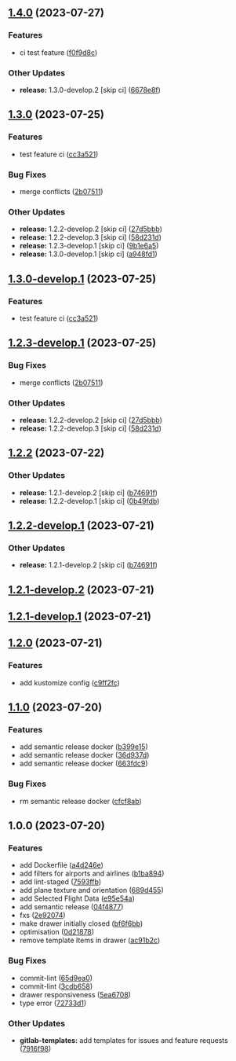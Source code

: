 ## [1.4.0](https://gitlab.com/dev6645326/react-flight-tracker/compare/v1.3.0...v1.4.0) (2023-07-27)


### Features

* ci test feature ([f0f9d8c](https://gitlab.com/dev6645326/react-flight-tracker/commit/f0f9d8c2d7dcedb2b98fc621d1b9e5df386cce43))


### Other Updates

* **release:** 1.3.0-develop.2 [skip ci] ([6678e8f](https://gitlab.com/dev6645326/react-flight-tracker/commit/6678e8feca1a1e8261865c419ecfe6a786dc2b0d))

## [1.3.0](https://gitlab.com/dev6645326/react-flight-tracker/compare/v1.2.2...v1.3.0) (2023-07-25)


### Features

* test feature ci ([cc3a521](https://gitlab.com/dev6645326/react-flight-tracker/commit/cc3a52109db247623cd51fe4f184b9dc2ce42bc4))


### Bug Fixes

* merge conflicts ([2b07511](https://gitlab.com/dev6645326/react-flight-tracker/commit/2b07511980c5ad1fa09f41e2cdd012a79b444381))


### Other Updates

* **release:** 1.2.2-develop.2 [skip ci] ([27d5bbb](https://gitlab.com/dev6645326/react-flight-tracker/commit/27d5bbb94329e416d2c3fa08e5290afa2bb79838))
* **release:** 1.2.2-develop.3 [skip ci] ([58d231d](https://gitlab.com/dev6645326/react-flight-tracker/commit/58d231d74d4a8724b7d73fd8bd9886df25adc9b9))
* **release:** 1.2.3-develop.1 [skip ci] ([9b1e6a5](https://gitlab.com/dev6645326/react-flight-tracker/commit/9b1e6a5527897e2b192d6fc28c9b6402e6eb679e))
* **release:** 1.3.0-develop.1 [skip ci] ([a948fd1](https://gitlab.com/dev6645326/react-flight-tracker/commit/a948fd18107a189ea0df64ade43a59ec0bcde629))

## [1.3.0-develop.1](https://gitlab.com/dev6645326/react-flight-tracker/compare/v1.2.3-develop.1...v1.3.0-develop.1) (2023-07-25)


### Features

* test feature ci ([cc3a521](https://gitlab.com/dev6645326/react-flight-tracker/commit/cc3a52109db247623cd51fe4f184b9dc2ce42bc4))

## [1.2.3-develop.1](https://gitlab.com/dev6645326/react-flight-tracker/compare/v1.2.2...v1.2.3-develop.1) (2023-07-25)


### Bug Fixes

* merge conflicts ([2b07511](https://gitlab.com/dev6645326/react-flight-tracker/commit/2b07511980c5ad1fa09f41e2cdd012a79b444381))


### Other Updates

* **release:** 1.2.2-develop.2 [skip ci] ([27d5bbb](https://gitlab.com/dev6645326/react-flight-tracker/commit/27d5bbb94329e416d2c3fa08e5290afa2bb79838))
* **release:** 1.2.2-develop.3 [skip ci] ([58d231d](https://gitlab.com/dev6645326/react-flight-tracker/commit/58d231d74d4a8724b7d73fd8bd9886df25adc9b9))

## [1.2.2](https://gitlab.com/dev6645326/react-flight-tracker/compare/v1.2.1...v1.2.2) (2023-07-22)


### Other Updates

* **release:** 1.2.1-develop.2 [skip ci] ([b74691f](https://gitlab.com/dev6645326/react-flight-tracker/commit/b74691f473d1689ce9c731db0977d78b230a7249))
* **release:** 1.2.2-develop.1 [skip ci] ([0b49fdb](https://gitlab.com/dev6645326/react-flight-tracker/commit/0b49fdbf8de20a83100c20f6d43a5d0e0ba69353))

## [1.2.2-develop.1](https://gitlab.com/dev6645326/react-flight-tracker/compare/v1.2.1...v1.2.2-develop.1) (2023-07-21)


### Other Updates

* **release:** 1.2.1-develop.2 [skip ci] ([b74691f](https://gitlab.com/dev6645326/react-flight-tracker/commit/b74691f473d1689ce9c731db0977d78b230a7249))

## [1.2.1-develop.2](https://gitlab.com/dev6645326/react-flight-tracker/compare/v1.2.1-develop.1...v1.2.1-develop.2) (2023-07-21)

## [1.2.1-develop.1](https://gitlab.com/dev6645326/react-flight-tracker/compare/v1.2.0...v1.2.1-develop.1) (2023-07-21)

## [1.2.0](https://gitlab.com/dev6645326/react-flight-tracker/compare/v1.1.0...v1.2.0) (2023-07-21)


### Features

* add kustomize config ([c9ff2fc](https://gitlab.com/dev6645326/react-flight-tracker/commit/c9ff2fcf123ebf09998e5cb238e66e6b5fd5b003))

## [1.1.0](https://gitlab.com/dev6645326/react-flight-tracker/compare/v1.0.0...v1.1.0) (2023-07-20)


### Features

* add semantic release docker ([b399e15](https://gitlab.com/dev6645326/react-flight-tracker/commit/b399e15daa6c510ad8752cc6107e16658712c51c))
* add semantic release docker ([36d937d](https://gitlab.com/dev6645326/react-flight-tracker/commit/36d937d59962703d06d6f22cc59ddb4a0fd4a15d))
* add semantic release docker ([663fdc9](https://gitlab.com/dev6645326/react-flight-tracker/commit/663fdc94408b09410ad7babea17e8c90d24007c3))


### Bug Fixes

* rm semantic release docker ([cfcf8ab](https://gitlab.com/dev6645326/react-flight-tracker/commit/cfcf8abe39c81c2263ca2bb544ca62c7b28efbdb))

## 1.0.0 (2023-07-20)


### Features

* add Dockerfile ([a4d246e](https://gitlab.com/dev6645326/react-flight-tracker/commit/a4d246e3e958a6c77a9bdef8b6861cde7eba9ddf))
* add filters for airports and airlines ([b1ba894](https://gitlab.com/dev6645326/react-flight-tracker/commit/b1ba8941bc3b382fd68411cf7cdc520e6f660029))
* add lint-staged ([7593ffb](https://gitlab.com/dev6645326/react-flight-tracker/commit/7593ffb62c0e8e864d57cc03170be6a7efe066a9))
* add plane texture and orientation ([689d455](https://gitlab.com/dev6645326/react-flight-tracker/commit/689d4556fb82d4783f7ae533c20bc7f14ee540f4))
* add Selected Flight Data ([e95e54a](https://gitlab.com/dev6645326/react-flight-tracker/commit/e95e54a1a3347c1230113c7b5993af416d1e2ae1))
* add semantic release ([04f4877](https://gitlab.com/dev6645326/react-flight-tracker/commit/04f4877f7c32186080ad07f04aa6043953d96f67))
* fxs ([2e92074](https://gitlab.com/dev6645326/react-flight-tracker/commit/2e92074072405e082758324b3c39c14c6d426924))
* make drawer initially closed ([bf6f6bb](https://gitlab.com/dev6645326/react-flight-tracker/commit/bf6f6bb094b848b140a0b7eb43d59fa2eb641cfa))
* optimisation ([0d21878](https://gitlab.com/dev6645326/react-flight-tracker/commit/0d218786eb9be2b6426c581024b6fd3712b36add))
* remove template Items in drawer ([ac91b2c](https://gitlab.com/dev6645326/react-flight-tracker/commit/ac91b2c80edefb752c9c191624d56ebd1a7232ed))


### Bug Fixes

* commit-lint ([65d9ea0](https://gitlab.com/dev6645326/react-flight-tracker/commit/65d9ea0df807728a1233e1138373b811ecb25039))
* commit-lint ([3cdb658](https://gitlab.com/dev6645326/react-flight-tracker/commit/3cdb65818ff5df094b1d8d6fc126ef4f0a9a760b))
* drawer responsiveness ([5ea6708](https://gitlab.com/dev6645326/react-flight-tracker/commit/5ea670899d623e47fdc8afddcdf884417bff23d4))
* type error ([72733d1](https://gitlab.com/dev6645326/react-flight-tracker/commit/72733d15605ae9c32271f9c554c59a2835f6ec3d))


### Other Updates

* **gitlab-templates:** add templates for issues and feature requests ([7916f98](https://gitlab.com/dev6645326/react-flight-tracker/commit/7916f986bdd2615dc4779ec866229af455e92fe3))
